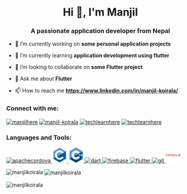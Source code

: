 <h1 align="center">Hi 👋, I'm Manjil</h1>
<h3 align="center">A passionate application developer from Nepal</h3>

- 🔭 I’m currently working on **some personal application projects**

- 🌱 I’m currently learning **application development using flutter**

- 👯 I’m looking to collaborate on **some Flutter project**

- 💬 Ask me about **Flutter**

- 📫 How to reach me **https://www.linkedin.com/in/manjil-koirala/**

<h3 align="left">Connect with me:</h3>
<p align="left">
<a href="https://twitter.com/manjilhere" target="blank"><img align="center" src="https://raw.githubusercontent.com/rahuldkjain/github-profile-readme-generator/master/src/images/icons/Social/twitter.svg" alt="manjilhere" height="30" width="40" /></a>
<a href="https://linkedin.com/in/manjil-koirala" target="blank"><img align="center" src="https://raw.githubusercontent.com/rahuldkjain/github-profile-readme-generator/master/src/images/icons/Social/linked-in-alt.svg" alt="manjil-koirala" height="30" width="40" /></a>
<a href="https://instagram.com/techlearnhere" target="blank"><img align="center" src="https://raw.githubusercontent.com/rahuldkjain/github-profile-readme-generator/master/src/images/icons/Social/instagram.svg" alt="techlearnhere" height="30" width="40" /></a>
<a href="https://www.youtube.com/c/techlearnhere" target="blank"><img align="center" src="https://raw.githubusercontent.com/rahuldkjain/github-profile-readme-generator/master/src/images/icons/Social/youtube.svg" alt="techlearnhere" height="30" width="40" /></a>
</p>

<h3 align="left">Languages and Tools:</h3>
<p align="left"> <a href="https://cordova.apache.org/" target="_blank" rel="noreferrer"> <img src="https://www.vectorlogo.zone/logos/apache_cordova/apache_cordova-icon.svg" alt="apachecordova" width="40" height="40"/> </a> <a href="https://www.cprogramming.com/" target="_blank" rel="noreferrer"> <img src="https://raw.githubusercontent.com/devicons/devicon/master/icons/c/c-original.svg" alt="c" width="40" height="40"/> </a> <a href="https://www.w3schools.com/cpp/" target="_blank" rel="noreferrer"> <img src="https://raw.githubusercontent.com/devicons/devicon/master/icons/cplusplus/cplusplus-original.svg" alt="cplusplus" width="40" height="40"/> </a> <a href="https://dart.dev" target="_blank" rel="noreferrer"> <img src="https://www.vectorlogo.zone/logos/dartlang/dartlang-icon.svg" alt="dart" width="40" height="40"/> </a> <a href="https://firebase.google.com/" target="_blank" rel="noreferrer"> <img src="https://www.vectorlogo.zone/logos/firebase/firebase-icon.svg" alt="firebase" width="40" height="40"/> </a> <a href="https://flutter.dev" target="_blank" rel="noreferrer"> <img src="https://www.vectorlogo.zone/logos/flutterio/flutterio-icon.svg" alt="flutter" width="40" height="40"/> </a> <a href="https://git-scm.com/" target="_blank" rel="noreferrer"> <img src="https://www.vectorlogo.zone/logos/git-scm/git-scm-icon.svg" alt="git" width="40" height="40"/> </a> <a href="https://www.oracle.com/" target="_blank" rel="noreferrer"> <img src="https://raw.githubusercontent.com/devicons/devicon/master/icons/oracle/oracle-original.svg" alt="oracle" width="40" height="40"/> </a> </p>

<p><img align="left" src="https://github-readme-stats.vercel.app/api/top-langs?username=manjilkoirala&show_icons=true&locale=en&layout=compact" alt="manjilkoirala" /></p>

<p>&nbsp;<img align="center" src="https://github-readme-stats.vercel.app/api?username=manjilkoirala&show_icons=true&locale=en" alt="manjilkoirala" /></p>

<p><img align="center" src="https://github-readme-streak-stats.herokuapp.com/?user=manjilkoirala&" alt="manjilkoirala" /></p>
